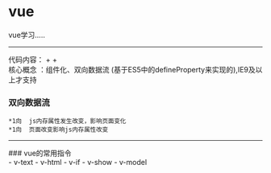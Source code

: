 # vue
vue学习.....

<hr />
	代码内容：  <template></template> + <script></script> + <style></style>
	<br />核心概念 ：组件化、双向数据流 (基于ES5中的defineProperty来实现的),IE9及以上才支持

### 双向数据流
	*1向  js内存属性发生改变，影响页面变化
	*1向  页面改变影响js内存属性改变
	
<hr />
### vue的常用指令 <br />
	- v-text
	- v-html
	- v-if
	- v-show
	- v-model